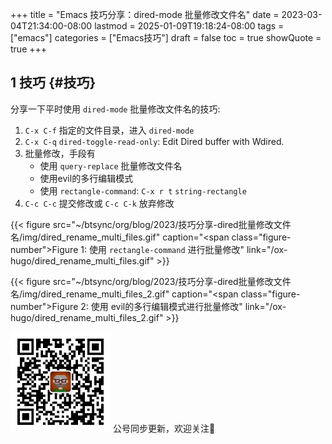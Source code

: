 +++
title = "Emacs 技巧分享：dired-mode 批量修改文件名"
date = 2023-03-04T21:34:00-08:00
lastmod = 2025-01-09T19:18:24-08:00
tags = ["emacs"]
categories = ["Emacs技巧"]
draft = false
toc = true
showQuote = true
+++

## <span class="section-num">1</span> 技巧 {#技巧}

分享一下平时使用 `dired-mode` 批量修改文件名的技巧:

1.  `C-x C-f` 指定的文件目录，进入 `dired-mode`
2.  `C-x C-q` `dired-toggle-read-only`: Edit Dired buffer with Wdired.
3.  批量修改，手段有
    -   使用 `query-replace` 批量修改文件名
    -   使用evil的多行编辑模式
    -   使用 `rectangle-command`: `C-x r t` `string-rectangle`
4.  `C-c C-c` 提交修改或 `C-c C-k` 放弃修改

{{< figure src="~/btsync/org/blog/2023/技巧分享-dired批量修改文件名/img/dired_rename_multi_files.gif" caption="<span class=\"figure-number\">Figure 1: </span>使用 `rectangle-command` 进行批量修改" link="/ox-hugo/dired_rename_multi_files.gif" >}}

{{< figure src="~/btsync/org/blog/2023/技巧分享-dired批量修改文件名/img/dired_rename_multi_files_2.gif" caption="<span class=\"figure-number\">Figure 2: </span>使用 evil的多行编辑模式进行批量修改" link="/ox-hugo/dired_rename_multi_files_2.gif" >}}

<div center class="qr-container">
<img src="/ox-hugo/qrcode_gh_e06d750e626f_1.jpg" alt="qrcode_gh_e06d750e626f_1.jpg" width="160px" height="160px" center="t" class="qr-container" />
公号同步更新，欢迎关注👻
</div>

